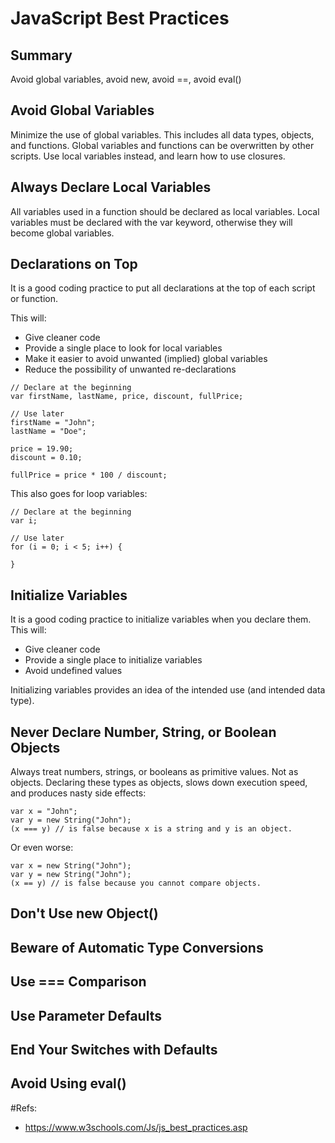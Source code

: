# JavaScript Best Practices

## Summary
Avoid global variables,  avoid new,  avoid  ==,  avoid eval()

## Avoid Global Variables
Minimize the use of global variables.
This includes all data types, objects, and functions.
Global variables and functions can be overwritten by other scripts.
Use local variables instead, and learn how to use closures. 

## Always Declare Local Variables
All variables used in a function should be declared as local variables.
Local variables must be declared with the var keyword, otherwise they will become global variables.

## Declarations on Top
It is a good coding practice to put all declarations at the top of each script or function.

This will:
- Give cleaner code
- Provide a single place to look for local variables
- Make it easier to avoid unwanted (implied) global variables
- Reduce the possibility of unwanted re-declarations

```
// Declare at the beginning
var firstName, lastName, price, discount, fullPrice;

// Use later
firstName = "John";
lastName = "Doe";

price = 19.90;
discount = 0.10;

fullPrice = price * 100 / discount;
```

This also goes for loop variables:

```
// Declare at the beginning
var i;

// Use later
for (i = 0; i < 5; i++) { 

}
```

## Initialize Variables
It is a good coding practice to initialize variables when you declare them.
This will:
- Give cleaner code
- Provide a single place to initialize variables
- Avoid undefined values

Initializing variables provides an idea of the intended use (and intended data type).

## Never Declare Number, String, or Boolean Objects
Always treat numbers, strings, or booleans as primitive values. Not as objects.
Declaring these types as objects, slows down execution speed, and produces nasty side effects:

```
var x = "John";             
var y = new String("John");
(x === y) // is false because x is a string and y is an object. 
```

Or even worse:

```
var x = new String("John");             
var y = new String("John");
(x == y) // is false because you cannot compare objects. 
```

## Don't Use new Object()

## Beware of Automatic Type Conversions

## Use === Comparison

## Use Parameter Defaults

## End Your Switches with Defaults

## Avoid Using eval()

#Refs:
- https://www.w3schools.com/Js/js_best_practices.asp
